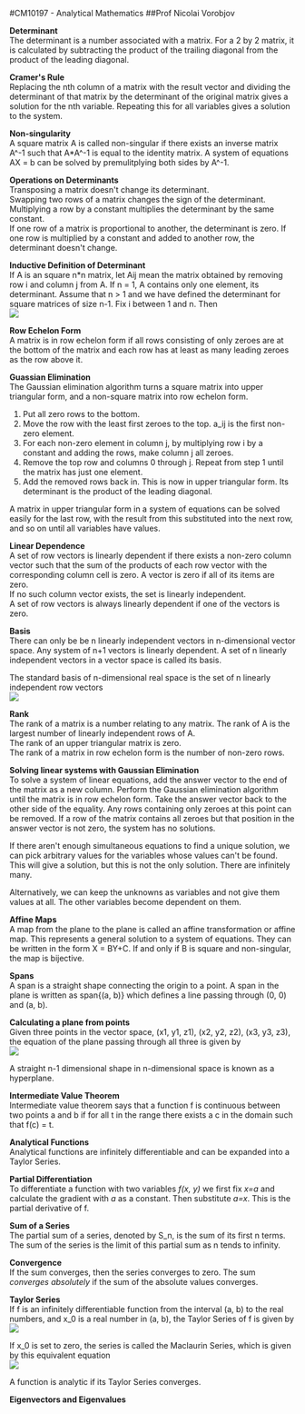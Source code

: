 #CM10197 - Analytical Mathematics
##Prof Nicolai Vorobjov

**Determinant**  
The determinant is a number associated with a matrix. For a 2 by 2 matrix, it is calculated by subtracting the product of the trailing diagonal from the product of the leading diagonal.

**Cramer's Rule**  
Replacing the nth column of a matrix with the result vector and dividing the determinant of that matrix by the determinant of the original matrix gives a solution for the nth variable. Repeating this for all variables gives a solution to the system.

**Non-singularity**  
A square matrix A is called non-singular if there exists an inverse matrix A^-1 such that A*A^-1 is equal to the identity matrix. A system of equations AX = b can be solved by premulitplying both sides by A^-1.

**Operations on Determinants**  
Transposing a matrix doesn't change its determinant.  
Swapping two rows of a matrix changes the sign of the determinant.  
Multiplying a row by a constant multiplies the determinant by the same constant.  
If one row of a matrix is proportional to another, the determinant is zero.
If one row is multiplied by a constant and added to another row, the determinant doesn't change.

**Inductive Definition of Determinant**  
If A is an square n*n matrix, let Aij mean the matrix obtained by removing row i and column j from A. If n = 1, A contains only one element, its determinant. Assume that n > 1 and we have defined the determinant for square matrices of size n-1. Fix i between 1 and n. Then  
![](http://i.gyazo.com/eab194fc531873d8879ab41f801b8d5d.png)

**Row Echelon Form**  
A matrix is in row echelon form if all rows consisting of only zeroes are at the bottom of the matrix and each row has at least as many leading zeroes as the row above it.

**Guassian Elimination**  
The Gaussian elimination algorithm turns a square matrix into upper triangular form, and a non-square matrix into row echelon form.
1. Put all zero rows to the bottom.  
2. Move the row with the least first zeroes to the top. a_ij is the first non-zero element.  
3. For each non-zero element in column j, by multiplying row i by a constant and adding the rows, make column j all zeroes.  
4. Remove the top row and columns 0 through j. Repeat from step 1 until the matrix has just one element.  
5. Add the removed rows back in. This is now in upper triangular form. Its determinant is the product of the leading diagonal.

A matrix in upper triangular form in a system of equations can be solved easily for the last row, with the result from this substituted into the next row, and so on until all variables have values.

**Linear Dependence**  
A set of row vectors is linearly dependent if there exists a non-zero column vector such that the sum of the products of each row vector with the corresponding column cell is zero. A vector is zero if all of its items are zero.  
If no such column vector exists, the set is linearly independent.  
A set of row vectors is always linearly dependent if one of the vectors is zero.  

**Basis**  
There can only be be n linearly independent vectors in n-dimensional vector space. Any system of n+1 vectors is linearly dependent. A set of n linearly independent vectors in a vector space is called its basis.

The standard basis of n-dimensional real space is the set of n linearly independent row vectors  
![](http://i.gyazo.com/847034963aa2df0ee314be4aac26958c.png)

**Rank**  
The rank of a matrix is a number relating to any matrix. The rank of A is the largest number of linearly independent rows of A.  
The rank of an upper triangular matrix is zero.  
The rank of a matrix in row echelon form is the number of non-zero rows.

**Solving linear systems with Gaussian Elimination**  
To solve a system of linear equations, add the answer vector to the end of the matrix as a new column. Perform the Gaussian elimination algorithm until the matrix is in row echelon form. Take the answer vector back to the other side of the equality. Any rows containing only zeroes at this point can be removed. If a row of the matrix contains all zeroes but that position in the answer vector is not zero, the system has no solutions.

If there aren't enough simultaneous equations to find a unique solution, we can pick arbitrary values for the variables whose values can't be found. This will give a solution, but this is not the only solution. There are infinitely many.

Alternatively, we can keep the unknowns as variables and not give them values at all. The other variables become dependent on them.

**Affine Maps**  
A map from the plane to the plane is called an affine transformation or affine map. This represents a general solution to a system of equations. They can be written in the form X = BY+C. If and only if B is square and non-singular, the map is bijective.

**Spans**  
A span is a straight shape connecting the origin to a point. A span in the plane is written as span{(a, b)} which defines a line passing through (0, 0) and (a, b).

**Calculating a plane from points**  
Given three points in the vector space, (x1, y1, z1), (x2, y2, z2), (x3, y3, z3), the equation of the plane passing through all three is given by  
![](http://i.gyazo.com/64484ada44e6c062b90804120e450128.png)

A straight n-1 dimensional shape in n-dimensional space is known as a hyperplane.

**Intermediate Value Theorem**  
Intermediate value theorem says that a function f is continuous between two points a and b if for all t in the range there exists a c in the domain such that f(c) = t.

**Analytical Functions**  
Analytical functions are infinitely differentiable and can be expanded into a Taylor Series.

**Partial Differentiation**  
To differentiate a function with two variables *f(x, y)* we first fix *x=a* and calculate the gradient with *a* as a constant. Then substitute *a=x*. This is the partial derivative of f.

**Sum of a Series**  
The partial sum of a series, denoted by S_n, is the sum of its first n terms. The sum of the series is the limit of this partial sum as n tends to infinity.

**Convergence**  
If the sum converges, then the series converges to zero. The sum *converges absolutely* if the sum of the absolute values converges.

**Taylor Series**  
If f is an infinitely differentiable function from the interval (a, b) to the real numbers, and x_0 is a real number in (a, b), the Taylor Series of f is given by  
![](http://i.stack.imgur.com/MAMOg.png)

If x_0 is set to zero, the series is called the Maclaurin Series, which is given by this equivalent equation  
![](http://i.gyazo.com/e7061aa5d581fde6fa1c2f071ac015e9.png)

A function is analytic if its Taylor Series converges.

**Eigenvectors and Eigenvalues**  
